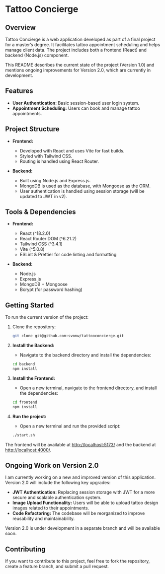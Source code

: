 # Tattoo Concierge

## Overview

Tattoo Concierge is a web application developed as part of a final project for a master’s degree. It facilitates tattoo appointment scheduling and helps manage client data. The project includes both a frontend (React) and backend (Node.js) component.

This README describes the current state of the project (Version 1.0) and mentions ongoing improvements for Version 2.0, which are currently in development.

## Features

- **User Authentication:** Basic session-based user login system.
- **Appointment Scheduling:** Users can book and manage tattoo appointments.

## Project Structure

- **Frontend:**

  - Developed with React and uses Vite for fast builds.
  - Styled with Tailwind CSS.
  - Routing is handled using React Router.

- **Backend:**
  - Built using Node.js and Express.js.
  - MongoDB is used as the database, with Mongoose as the ORM.
  - User authentication is handled using session storage (will be updated to JWT in v2).

## Tools & Dependencies

- **Frontend:**

  - React (^18.2.0)
  - React Router DOM (^6.21.2)
  - Tailwind CSS (^3.4.1)
  - Vite (^5.0.8)
  - ESLint & Prettier for code linting and formatting

- **Backend:**
  - Node.js
  - Express.js
  - MongoDB + Mongoose
  - Bcrypt (for password hashing)

## Getting Started

To run the current version of the project:

1. Clone the repository:

   ```bash
   git clone git@github.com:svonw/tattooconcierge.git
   ```

2. **Install the Backend:**

   - Navigate to the backend directory and install the dependencies:

   ```bash
   cd backend
   npm install
   ```

3. **Install the Frontend:**

   - Open a new terminal, navigate to the frontend directory, and install the dependencies:

   ```bash
   cd frontend
   npm install
   ```

4. **Run the project:**

   - Open a new terminal and run the provided script:

   ```bash
   ./start.sh
   ```

The frontend will be available at [http://localhost:5173/](http://localhost:5173/) and the backend at [http://localhost:4000/](http://localhost:4000/).

## Ongoing Work on Version 2.0

I am currently working on a new and improved version of this application. Version 2.0 will include the following key upgrades:

- **JWT Authentication:** Replacing session storage with JWT for a more secure and scalable authentication system.
- **Image Upload Functionality:** Users will be able to upload tattoo design images related to their appointments.
- **Code Refactoring:** The codebase will be reorganized to improve reusability and maintainability.

Version 2.0 is under development in a separate branch and will be available soon.

## Contributing

If you want to contribute to this project, feel free to fork the repository, create a feature branch, and submit a pull request.
